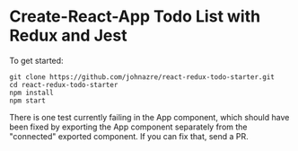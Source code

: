 # Create-React-App Todo List with Redux and Jest

To get started:
```
git clone https://github.com/johnazre/react-redux-todo-starter.git
cd react-redux-todo-starter
npm install
npm start
```

There is one test currently failing in the App component, which should have been fixed by exporting the App component separately from the "connected" exported component. If you can fix that, send a PR.